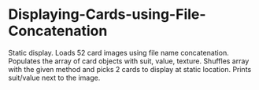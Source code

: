 # Displaying-Cards-using-File-Concatenation
Static display. Loads 52 card images using file name concatenation. Populates the array of card objects with suit, value, texture. Shuffles array with the given method and picks 2 cards to display at static location. Prints suit/value next to the image.
